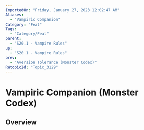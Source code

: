 ```yaml
---
ImportedOn: "Friday, January 27, 2023 12:02:47 AM"
Aliases:
  - "Vampiric Companion"
Category: "Feat"
Tags:
  - "Category/Feat"
parent:
  - "S20.1 - Vampire Rules"
up:
  - "S20.1 - Vampire Rules"
prev:
  - "Aversion Tolerance (Monster Codex)"
RWtopicId: "Topic_3129"
---
```

# Vampiric Companion (Monster Codex)
## Overview
